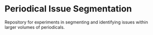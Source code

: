 # Periodical Issue Segmentation

Repository for experiments in segmenting and identifying issues within larger volumes of periodicals.